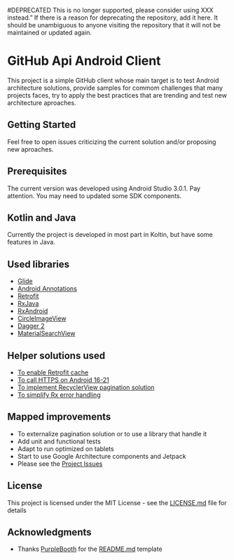 #DEPRECATED
This is no longer supported, please consider using XXX instead.” If there is a reason for deprecating the repository, add it here. It should be unambiguous to anyone visiting the repository that it will not be maintained or updated again.

# GitHub Api Android Client

This project is a simple GitHub client whose main target is to test Android architecture solutions, provide samples for commom challenges that many projects faces, try to apply the best practices that are trending and test new architecture aproaches.


## Getting Started

Feel free to open issues criticizing the current solution and/or proposing new aproaches.


## Prerequisites

The current version was developed using Android Studio 3.0.1. 
Pay attention. You may need to updated some SDK components.


## Kotlin and Java

Currently the project is developed in most part in Koltin, but have some features in Java.


## Used libraries

* [Glide](https://bumptech.github.io/glide/)
* [Android Annotations](http://androidannotations.org/)
* [Retrofit](http://square.github.io/retrofit/)
* [RxJava](https://github.com/ReactiveX/RxJava)
* [RxAndroid](https://github.com/ReactiveX/RxAndroid)
* [CircleImageView](https://github.com/hdodenhof/CircleImageView)
* [Dagger 2](https://google.github.io/dagger/android)
* [MaterialSearchView](https://github.com/MiguelCatalan/MaterialSearchView)


## Helper solutions used

* [To enable Retrofit cache](https://gist.github.com/polbins/1c7f9303d2b7d169a3b1)
* [To call HTTPS on Android 16-21](https://github.com/square/okhttp/issues/2372)
* [To implement RecyclerView pagination solution](https://github.com/Suleiman19/Android-Pagination-with-RecyclerView)
* [To simplify Rx error handling](https://medium.com/mindorks/rxjava2-and-retrofit2-error-handling-on-a-single-place-8daf720d42d6)


## Mapped improvements

- To externalize pagination solution or to use a library that handle it
- Add unit and functional tests
- Adapt to run optimized on tablets
- Start to use Google Architecture components and Jetpack
- Please see the [Project Issues](https://github.com/luisfernandezbr/github-api-android-client/issues)


## License

This project is licensed under the MIT License - see the [LICENSE.md](LICENSE) file for details


## Acknowledgments

* Thanks [PurpleBooth](https://github.com/PurpleBooth) for the [README.md](https://gist.github.com/PurpleBooth/109311bb0361f32d87a2) template
